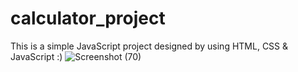 # calculator_project
This is a simple JavaScript project designed by using HTML, CSS & JavaScript :)
![Screenshot (70)](https://github.com/irshads2022/Calculator_project/assets/111044621/43c2c3ce-80a7-489e-86b9-03cb59027aa6)
